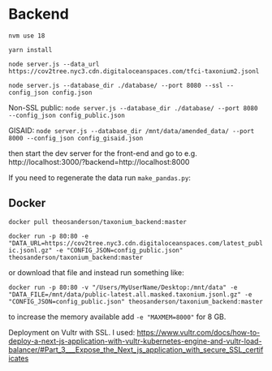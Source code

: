 # Backend

`nvm use 18`

`yarn install`

`node server.js --data_url https://cov2tree.nyc3.cdn.digitaloceanspaces.com/tfci-taxonium2.jsonl`

`node server.js --database_dir ./database/ --port 8080 --ssl --config_json config.json`

Non-SSL public:
`node server.js --database_dir ./database/ --port 8080 --config_json config_public.json`

GISAID:
`node server.js --database_dir /mnt/data/amended_data/ --port 8000 --config_json config_gisaid.json`

then start the dev server for the front-end and go to e.g. http://localhost:3000/?backend=http://localhost:8000

If you need to regenerate the data run `make_pandas.py`:



## Docker

`docker pull theosanderson/taxonium_backend:master`

`docker run -p 80:80 -e "DATA_URL=https://cov2tree.nyc3.cdn.digitaloceanspaces.com/latest_public.jsonl.gz" -e "CONFIG_JSON=config_public.json" theosanderson/taxonium_backend:master`

or download that file and instead run something like:

`docker run -p 80:80 -v "/Users/MyUserName/Desktop:/mnt/data" -e "DATA_FILE=/mnt/data/public-latest.all.masked.taxonium.jsonl.gz" -e "CONFIG_JSON=config_public.json" theosanderson/taxonium_backend:master`

to increase the memory available add `-e "MAXMEM=8000"` for 8 GB.

Deployment on Vultr with SSL. I used: https://www.vultr.com/docs/how-to-deploy-a-next-js-application-with-vultr-kubernetes-engine-and-vultr-load-balancer/#Part_3___Expose_the_Next_js_application_with_secure_SSL_certificates
